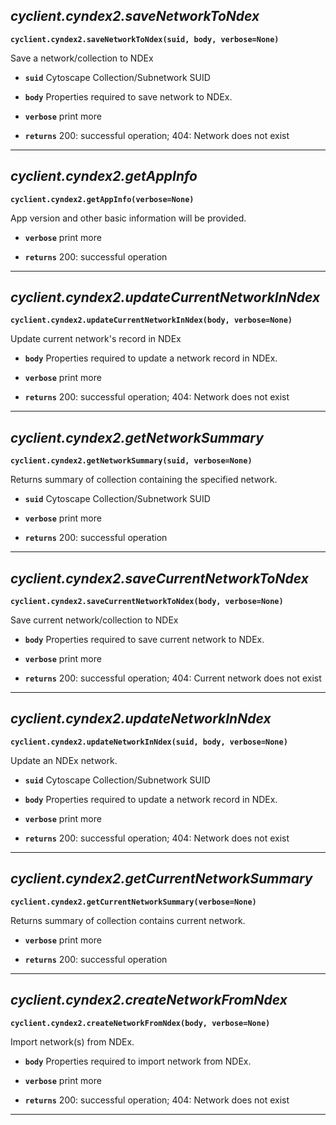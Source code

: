 ## ***cyclient.cyndex2.saveNetworkToNdex***

**`cyclient.cyndex2.saveNetworkToNdex(suid, body, verbose=None)`**

Save a network/collection to NDEx

* **`suid`** Cytoscape Collection/Subnetwork SUID
* **`body`** Properties required to save network to NDEx.
* **`verbose`** print more

* **`returns`** 200: successful operation; 404: Network does not exist

___

## ***cyclient.cyndex2.getAppInfo***

**`cyclient.cyndex2.getAppInfo(verbose=None)`**

App version and other basic information will be provided.

* **`verbose`** print more

* **`returns`** 200: successful operation

___

## ***cyclient.cyndex2.updateCurrentNetworkInNdex***

**`cyclient.cyndex2.updateCurrentNetworkInNdex(body, verbose=None)`**

Update current network's record in NDEx

* **`body`** Properties required to update a network record in NDEx.
* **`verbose`** print more

* **`returns`** 200: successful operation; 404: Network does not exist

___

## ***cyclient.cyndex2.getNetworkSummary***

**`cyclient.cyndex2.getNetworkSummary(suid, verbose=None)`**

Returns summary of collection containing the specified network.

* **`suid`** Cytoscape Collection/Subnetwork SUID
* **`verbose`** print more

* **`returns`** 200: successful operation

___

## ***cyclient.cyndex2.saveCurrentNetworkToNdex***

**`cyclient.cyndex2.saveCurrentNetworkToNdex(body, verbose=None)`**

Save current network/collection to NDEx

* **`body`** Properties required to save current network to NDEx.
* **`verbose`** print more

* **`returns`** 200: successful operation; 404: Current network does not exist

___

## ***cyclient.cyndex2.updateNetworkInNdex***

**`cyclient.cyndex2.updateNetworkInNdex(suid, body, verbose=None)`**

Update an NDEx network.

* **`suid`** Cytoscape Collection/Subnetwork SUID
* **`body`** Properties required to update a network record in NDEx.
* **`verbose`** print more

* **`returns`** 200: successful operation; 404: Network does not exist

___

## ***cyclient.cyndex2.getCurrentNetworkSummary***

**`cyclient.cyndex2.getCurrentNetworkSummary(verbose=None)`**

Returns summary of collection contains current network.

* **`verbose`** print more

* **`returns`** 200: successful operation

___

## ***cyclient.cyndex2.createNetworkFromNdex***

**`cyclient.cyndex2.createNetworkFromNdex(body, verbose=None)`**

Import network(s) from NDEx.

* **`body`** Properties required to import network from NDEx.
* **`verbose`** print more

* **`returns`** 200: successful operation; 404: Network does not exist

___


